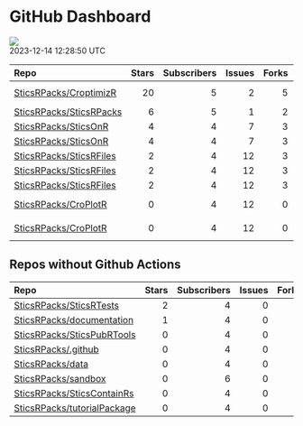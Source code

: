 GitHub Dashboard
================

![](https://github.com/SticsRPacks/status/workflows/Render%20Status/badge.svg)  
2023-12-14 12:28:50 UTC

| Repo                                                                  | Stars | Subscribers | Issues | Forks | Status                                                                                                                                                                                                                                                                                                                                                                                                                                                                  | Commit                                                                                                                                                                                                                                                                               |
|:----------------------------------------------------------------------|------:|------------:|-------:|------:|:------------------------------------------------------------------------------------------------------------------------------------------------------------------------------------------------------------------------------------------------------------------------------------------------------------------------------------------------------------------------------------------------------------------------------------------------------------------------|:-------------------------------------------------------------------------------------------------------------------------------------------------------------------------------------------------------------------------------------------------------------------------------------|
| [SticsRPacks/CroptimizR](https://github.com/SticsRPacks/CroptimizR)   |    20 |           5 |      2 |     5 | [![](https://github.com/SticsRPacks/CroptimizR/workflows/R-CMD-check/badge.svg)](https://github.com/SticsRPacks/CroptimizR/actions/runs/7196065866) [![](https://github.com/SticsRPacks/CroptimizR/workflows/test-coverage/badge.svg)](https://github.com/SticsRPacks/CroptimizR/actions/runs/7196065865) [![](https://github.com/SticsRPacks/CroptimizR/workflows/Update%20CITATION.cff/badge.svg)](https://github.com/SticsRPacks/CroptimizR/actions/runs/7196065872) | <a href="https://github.com/SticsRPacks/CroptimizR/commit/9003a3274ebdfc27a91193f224e4211852b7014d" title="Update DESCRIPTION (#12)">9003a3</a>                                                                                                                                      |
| [SticsRPacks/SticsRPacks](https://github.com/SticsRPacks/SticsRPacks) |     6 |           5 |      1 |     2 | [![](https://github.com/SticsRPacks/SticsRPacks/workflows/R-CMD-check/badge.svg)](https://github.com/SticsRPacks/SticsRPacks/actions/runs/6493313897) [![](https://github.com/SticsRPacks/SticsRPacks/workflows/Update%20CITATION.cff/badge.svg)](https://github.com/SticsRPacks/SticsRPacks/actions/runs/6493313900)                                                                                                                                                   | <a href="https://github.com/SticsRPacks/SticsRPacks/commit/c1f6b1a78f7dda60889d26ef41e0af945f79e103" title="Install SticsRFiles from CRAN (#7)">c1f6b1</a>                                                                                                                           |
| [SticsRPacks/SticsOnR](https://github.com/SticsRPacks/SticsOnR)       |     4 |           4 |      7 |     3 | [![](https://github.com/SticsRPacks/SticsOnR/workflows/Update%20CITATION.cff/badge.svg)](https://github.com/SticsRPacks/SticsOnR/actions/runs/5540907600)                                                                                                                                                                                                                                                                                                               | <a href="https://github.com/SticsRPacks/SticsOnR/commit/3a250b188e0b083c2c56a547c5abb23411c73da6" title="Update update-citation-cff.yaml (#7)">3a250b</a>                                                                                                                            |
| [SticsRPacks/SticsOnR](https://github.com/SticsRPacks/SticsOnR)       |     4 |           4 |      7 |     3 | [![](https://github.com/SticsRPacks/SticsOnR/workflows/R-CMD-check/badge.svg)](https://github.com/SticsRPacks/SticsOnR/actions/runs/6159823086) [![](https://github.com/SticsRPacks/SticsOnR/workflows/test-coverage/badge.svg)](https://github.com/SticsRPacks/SticsOnR/actions/runs/6159823090)                                                                                                                                                                       | <a href="https://github.com/SticsRPacks/SticsOnR/commit/7eca2364793bcdbc9b7986f341d65b414c4bd289" title="FIXed test on existence of javastics path in model_options in case param_values is specified.">7eca23</a>                                                                   |
| [SticsRPacks/SticsRFiles](https://github.com/SticsRPacks/SticsRFiles) |     2 |           4 |     12 |     3 | [![](https://github.com/SticsRPacks/SticsRFiles/workflows/Update%20CITATION.cff/badge.svg)](https://github.com/SticsRPacks/SticsRFiles/actions/runs/6668135703)                                                                                                                                                                                                                                                                                                         | <a href="https://github.com/SticsRPacks/SticsRFiles/commit/420d96c317c34fc8179faa9059b76685e54a1563" title="Plecharpent/feat/xml transfo (#36)">420d96</a>                                                                                                                           |
| [SticsRPacks/SticsRFiles](https://github.com/SticsRPacks/SticsRFiles) |     2 |           4 |     12 |     3 | [![](https://github.com/SticsRPacks/SticsRFiles/workflows/test-coverage/badge.svg)](https://github.com/SticsRPacks/SticsRFiles/actions/runs/7061263478)                                                                                                                                                                                                                                                                                                                 | <a href="https://github.com/SticsRPacks/SticsRFiles/commit/c076d194f2dc4a7f45430cfdcddedf235353c810" title="fix: find_usms_soils_names by adding missing case for getting soil names from (nomsol) nodes from usms.xml file. Added a test file for get_soils_list. (#42)">c076d1</a> |
| [SticsRPacks/SticsRFiles](https://github.com/SticsRPacks/SticsRFiles) |     2 |           4 |     12 |     3 | [![](https://github.com/SticsRPacks/SticsRFiles/workflows/R-CMD-check/badge.svg)](https://github.com/SticsRPacks/SticsRFiles/actions/runs/7061319851)                                                                                                                                                                                                                                                                                                                   | <a href="https://github.com/SticsRPacks/SticsRFiles/commit/c956dc83748ded37686964c6f0176705b8b1972d" title="Merge branch 'main' into plecharpent/fix/long-param-table">c956dc</a>                                                                                                    |
| [SticsRPacks/CroPlotR](https://github.com/SticsRPacks/CroPlotR)       |     0 |           4 |     12 |     0 | [![](https://github.com/SticsRPacks/CroPlotR/workflows/R-CMD-check/badge.svg)](https://github.com/SticsRPacks/CroPlotR/actions/runs/7196469604) [![](https://github.com/SticsRPacks/CroPlotR/workflows/test-coverage/badge.svg)](https://github.com/SticsRPacks/CroPlotR/actions/runs/7196469593) [![](https://github.com/SticsRPacks/CroPlotR/workflows/Update%20CITATION.cff/badge.svg)](https://github.com/SticsRPacks/CroPlotR/actions/runs/7196469620)             | <a href="https://github.com/SticsRPacks/CroPlotR/commit/5dea36fb8e3c48e32fd4f5e296ad8d79dc50327e" title="Merge pull request #31 from SticsRPacks/plecharpent-patch-1">5dea36</a>                                                                                                     |
| [SticsRPacks/CroPlotR](https://github.com/SticsRPacks/CroPlotR)       |     0 |           4 |     12 |     0 | [![](https://github.com/SticsRPacks/CroPlotR/workflows/R-CMD-check/badge.svg)](https://github.com/SticsRPacks/CroPlotR/actions/runs/7196469604) [![](https://github.com/SticsRPacks/CroPlotR/workflows/test-coverage/badge.svg)](https://github.com/SticsRPacks/CroPlotR/actions/runs/7196469593) [![](https://github.com/SticsRPacks/CroPlotR/workflows/Update%20CITATION.cff/badge.svg)](https://github.com/SticsRPacks/CroPlotR/actions/runs/7196469620)             | <a href="https://github.com/SticsRPacks/CroPlotR/commit/5dea36fb8e3c48e32fd4f5e296ad8d79dc50327e" title="Merge pull request #31 from SticsRPacks/plecharpent-patch-1">5dea36</a>                                                                                                     |

## Repos without Github Actions

| Repo                                                                          | Stars | Subscribers | Issues | Forks |
|:------------------------------------------------------------------------------|------:|------------:|-------:|------:|
| [SticsRPacks/SticsRTests](https://github.com/SticsRPacks/SticsRTests)         |     2 |           4 |      0 |     1 |
| [SticsRPacks/documentation](https://github.com/SticsRPacks/documentation)     |     1 |           4 |      0 |     0 |
| [SticsRPacks/SticsPubRTools](https://github.com/SticsRPacks/SticsPubRTools)   |     0 |           4 |      0 |     0 |
| [SticsRPacks/.github](https://github.com/SticsRPacks/.github)                 |     0 |           4 |      0 |     0 |
| [SticsRPacks/data](https://github.com/SticsRPacks/data)                       |     0 |           4 |      0 |     0 |
| [SticsRPacks/sandbox](https://github.com/SticsRPacks/sandbox)                 |     0 |           6 |      0 |     0 |
| [SticsRPacks/SticsContainRs](https://github.com/SticsRPacks/SticsContainRs)   |     0 |           4 |      0 |     0 |
| [SticsRPacks/tutorialPackage](https://github.com/SticsRPacks/tutorialPackage) |     0 |           4 |      0 |     0 |
